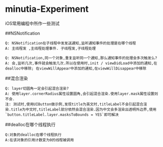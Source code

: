 # minutia-Experiment
iOS常用编程中所作一些测试


##NSNotification

	Q: NSNotification在子线程中发发送通知,监听通知事件的处理是在哪个线程
	A: 主线程发 ,主线程处理事件. 子线程发,子线程处理
	
	Q: NSNotification,同一个对象,重复监听同一个通知,那么通知事件的处理会多次触发么?
	A: 会,监听几次,事件就会触发几次.所以在使用时,init / viewDidLoad中添加的通知,在dealloc中移除; 在viewWillAppear中添加的通知,在viewWillDisappear中移除
	
	
##混合渲染
	
	Q: layer切圆角一定会引起混合渲染?
	A: 使用layer.cornerRadius属性设置圆角,会引起混合渲染.使用layer.mask属性设置则不会.
	注: 测试时,使用UIButton做示例,发现title为英文时,titleLabel不会引起混合渲染.title为中文时,titleLabel部分依然会混合渲染.因为中文会多渲染出透明外边界,使用`button.titleLabel.layer.masksToBounds = YES`即可解决
	
	
##dealloc在哪个线程执行

	Q:对象的dealloc在哪个线程执行
	A:在该对象的引用计数变为0的线程被调用

